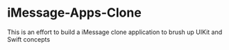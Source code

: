 # iMessage-Apps-Clone
This is an effort to build a iMessage clone application to brush up UIKit and Swift concepts
